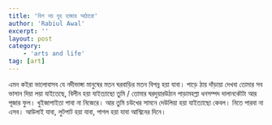 ```yaml
---
title: 'বিশ নয় দুহ হাজার আঠারো'
author: 'Rabiul Awal'
excerpt: ''
layout: post
category:
    - 'arts and life'
tag: [art]
---
```

এমন কইরা ভালোবাসব যে নদীভাঙ্গা মানুষের মতন ঘরবাড়ির মতন বিপন্ন হয়া যাবা। পাড়ে ঠায় দাঁড়ায়া দেখবা তোমার সব ভাসান দিয়া লয়া যাইতেছে, বিলীন হয়া যাইত্যাছো তুমি / তোমার ঘরদুয়ারউঠান পাড়ামহল্লা ধনসম্পদ দালানকৌটা আর পূজার ফুল। খুইজাপাইতা পাবা না নিজেরে। আর তুমি চউখের সামনে দেউলিয়া হয়া যাইত্যাছো কেবল। নিতে পারবা না এসব। আউলাই যাবা, লুটপাট হয়া যাবা, পাগল হয়া যাবা আশ্বিনের দিনে।